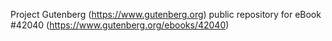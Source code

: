 Project Gutenberg (https://www.gutenberg.org) public repository for eBook #42040 (https://www.gutenberg.org/ebooks/42040)
